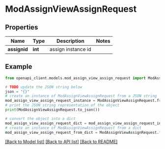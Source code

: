 # ModAssignViewAssignRequest


## Properties

Name | Type | Description | Notes
------------ | ------------- | ------------- | -------------
**assignid** | **int** | assign instance id | 

## Example

```python
from openapi_client.models.mod_assign_view_assign_request import ModAssignViewAssignRequest

# TODO update the JSON string below
json = "{}"
# create an instance of ModAssignViewAssignRequest from a JSON string
mod_assign_view_assign_request_instance = ModAssignViewAssignRequest.from_json(json)
# print the JSON string representation of the object
print(ModAssignViewAssignRequest.to_json())

# convert the object into a dict
mod_assign_view_assign_request_dict = mod_assign_view_assign_request_instance.to_dict()
# create an instance of ModAssignViewAssignRequest from a dict
mod_assign_view_assign_request_from_dict = ModAssignViewAssignRequest.from_dict(mod_assign_view_assign_request_dict)
```
[[Back to Model list]](../README.md#documentation-for-models) [[Back to API list]](../README.md#documentation-for-api-endpoints) [[Back to README]](../README.md)


